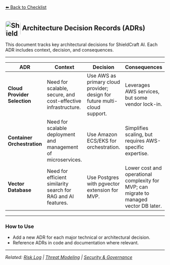 <section style={{ border: '1px solid #a5b4fc', borderRadius: '10px', margin: '1.5em 0', boxShadow: '0 2px 8px #222', padding: '1.5em', background: '#111', color: '#fff' }}>
<div style={{ marginBottom: '1.5em' }}>
  <a href="./checklist.md" style={{ color: '#a5b4fc', fontWeight: 'bold', textDecoration: 'none', fontSize: '1.1em' }}>⬅️ Back to Checklist</a>
</div>

# <img src="/img/logo.png" alt="ShieldCraft AI" style="height:48px;width:auto;vertical-align:middle;border-radius:8px;" /> Architecture Decision Records (ADRs)

This document tracks key architectural decisions for ShieldCraft AI. Each ADR includes context, decision, and consequences.

---

| ADR                          | Context                                                       | Decision                                                                  | Consequences                                                                           |
| ---------------------------- | ------------------------------------------------------------- | ------------------------------------------------------------------------- | -------------------------------------------------------------------------------------- |
| **Cloud Provider Selection** | Need for scalable, secure, and cost-effective infrastructure. | Use AWS as primary cloud provider; design for future multi-cloud support. | Leverages AWS services, but some vendor lock-in.                                       |
| **Container Orchestration**  | Need for scalable deployment and management of microservices. | Use Amazon ECS/EKS for orchestration.                                     | Simplifies scaling, but requires AWS-specific expertise.                               |
| **Vector Database**          | Need for efficient similarity search for RAG and AI features. | Use Postgres with pgvector extension for MVP.                             | Lower cost and operational complexity for MVP; can migrate to managed vector DB later. |

---

### How to Use

- Add a new ADR for each major technical or architectural decision.
- Reference ADRs in code and documentation where relevant.

---

_Related: [Risk Log](./risk_log.md) | [Threat Modeling](./threat_modeling.md) | [Security & Governance](./security_governance.md)_
